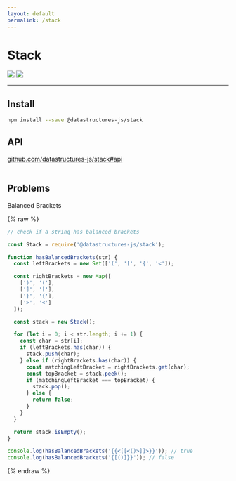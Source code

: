 ```yaml
---
layout: default
permalink: /stack
---
```


# Stack
<div class="ds-badges">
  <img src="https://img.shields.io/npm/v/@datastructures-js/stack.svg"/>
  <img src="https://img.shields.io/npm/dm/@datastructures-js/stack.svg"/>
</div>
<hr />

## Install
```sh
npm install --save @datastructures-js/stack
```

## API
<a href="https://github.com/datastructures-js/stack#api">github.com/datastructures-js/stack#api</a>
<br /><br />
## Problems

<p class="problem">Balanced Brackets</p>

{% raw %}
```js
// check if a string has balanced brackets

const Stack = require('@datastructures-js/stack');

function hasBalancedBrackets(str) {
  const leftBrackets = new Set(['(', '[', '{', '<']);

  const rightBrackets = new Map([
    [')', '('],
    [']', '['],
    ['}', '{'],
    ['>', '<']
  ]);

  const stack = new Stack();

  for (let i = 0; i < str.length; i += 1) {
    const char = str[i];
    if (leftBrackets.has(char)) {
      stack.push(char);
    } else if (rightBrackets.has(char)) {
      const matchingLeftBracket = rightBrackets.get(char);
      const topBracket = stack.peek();
      if (matchingLeftBracket === topBracket) {
        stack.pop();
      } else {
        return false;
      }
    }
  }

  return stack.isEmpty();
}

console.log(hasBalancedBrackets('{{<[[<()>]]>}}')); // true
console.log(hasBalancedBrackets('{[()]}}')); // false
```
{% endraw %}
